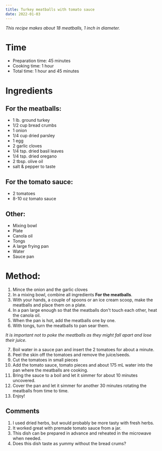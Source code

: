 ```yaml
---
title: Turkey meatballs with tomato sauce
date: 2022-01-03
---
```



*This recipe makes about 18 meatballs, 1 inch in diameter.*

# Time
- Preparation time: 45 minutes
- Cooking time: 1 hour
- Total time: 1 hour and 45 minutes

# Ingredients

## For the meatballs:
- 1 lb. ground turkey
- 1/2 cup bread crumbs
- 1 onion
- 1/4 cup dried parsley
- 1 egg
- 2 garlic cloves
- 1/4 tsp. dried basil leaves
- 1/4 tsp. dried oregano
- 2 tbsp. olive oil
- salt & pepper to taste

## For the tomato sauce:
- 2 tomatoes
- 8-10 oz tomato sauce

## Other:
- Mixing bowl
- Plate
- Canola oil
- Tongs
- A large frying pan
- Water
- Sauce pan

# Method:
1. Mince the onion and the garlic cloves
2. In a mixing bowl, combine all ingredients **For the meatballs**.
3. With your hands, a couple of spoons or an ice cream scoop, make the meatballs and place them on a plate.
4. In a pan large enough so that the meatballs don't touch each other, heat the canola oil.
5. When the pan is hot, add the meatballs one by one.
6. With tongs, turn the meatballs to pan sear them.

*It is important not to poke the meatballs as they might fall apart and lose their juice.*

7. Boil water in a sauce pan and insert the 2 tomatoes for about a minute.
8. Peel the skin off the tomatoes and remove the juice/seeds.
9. Cut the tomatoes in small pieces
10. Add the tomato sauce, tomato pieces and about 175 mL water into the pan where the meatballs are cooking.
11. Bring the sauce to a boil and let it simmer for about 10 minutes uncovered.
12. Cover the pan and let it simmer for another 30 minutes rotating the meatballs from time to time.
13. Enjoy!

## Comments
1. I used dried herbs, but would probably be more tasty with fresh herbs.
2. It worked great with premade tomato sauce from a jar.
3. This dish can be prepared in advance and reheated in the microwave when needed.
4. Does this dish taste as yummy without the bread crums?
